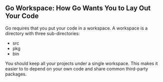 ## Go Workspace: How Go Wants You to Lay Out Your Code

Go requires that you put your code in a workspace. A workspace is a directory with three sub-directories:
* src
* pkg
* bin

You should keep all your projects under a single workspace. This makes it easier to to depend on your own code and share common third-party packages.


